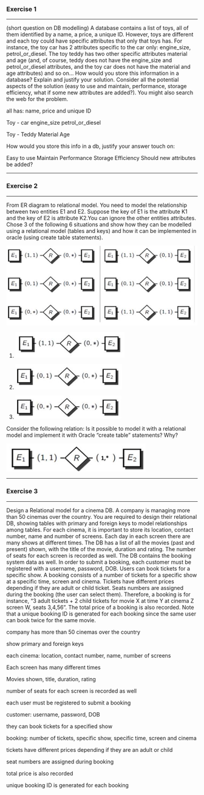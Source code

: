 ### Exercise 1
---
(short question on DB modelling) A database contains a list of toys, all of them identified by a name, a price, a unique ID. However, toys are different and each toy could have specific attributes that only that toys has. For instance, the toy car has 2 attributes specific to the car only: engine_size, petrol_or_diesel. The toy teddy has two other specific attributes material and age (and, of course, teddy does not have the engine_size and petrol_or_diesel attributes, and the toy car does not have the material and age attributes) and so on… How would you store this information in a database? Explain and justify your solution. Consider all the potential aspects of the solution (easy to use and maintain, performance, storage efficiency, what if some new attributes are added?). You might also search the web for the problem.

all has: name, price and unique ID

Toy - car
engine_size
petrol_or_diesel

Toy - Teddy
Material
Age

How would you store this info in a db, justify your answer
touch on:

Easy to use
Maintain
Performance
Storage Efficiency
Should new attributes be added?

---
### Exercise 2
---
From ER diagram to relational model. You need to model the relationship between two entities E1 and E2. Suppose the key of E1 is the attribute K1 and the key of E2 is attribute K2.You can ignore the other entities attributes. Chose 3 of the following 6 situations and show how they can be modelled using a relational model (tables and keys) and how it can be implemented in oracle (using create table statements).

![1](1.jpg)

1. ![!1_2](1_2.jpg)

2. ![1_3](1_3.jpg)
3. ![1_4](1_4.jpg)

Consider the following relation: Is it possible to model it with a relational model and implement it with Oracle “create table” statements? Why?

![2](2.jpg)

---
### Exercise 3
---
Design a Relational model for a cinema DB. A company is managing more than 50 cinemas over the country. You are required to design their relational DB, showing tables with primary and foreign keys to model relationships among tables. For each cinema, it is important to store its location, contact number, name and number of screens. Each day in each screen there are many shows at different times. The DB has a list of all the movies (past and present) shown, with the title of the movie, duration and rating. The number of seats for each screen is recorded as well. The DB contains the booking system data as well. In order to submit a booking, each customer must be registered with a username, password, DOB. Users can book tickets for a specific show. A booking consists of a number of tickets for a specific show at a specific time, screen and cinema. Tickets have different prices depending if they are adult or child ticket. Seats numbers are assigned during the booking (the user can select them). Therefore, a booking is for instance, “3 adult tickets + 2 child tickets for movie X at time Y at cinema Z screen W, seats 3,4,56”. The total price of a booking is also recorded.  Note that a unique booking ID is generated for each booking since the same user can book twice for the same movie.

company has more than 50 cinemas over the country

show primary and foreign keys

each cinema: location, contact number, name, number of screens

Each screen has many different times

Movies shown, title, duration, rating

number of seats for each screen is recorded as well

each user must be registered to submit a booking

customer: username, password, DOB

they can book tickets for a specified show

booking: number of tickets, specific show, specific time, screen and cinema

tickets have different prices depending if they are an adult or child

seat numbers are assigned during booking

total price is also recorded

unique booking ID is generated for each booking
